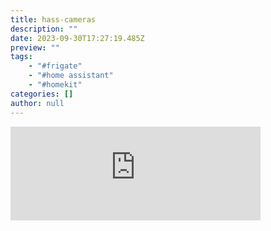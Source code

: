 ```yaml
---
title: hass-cameras
description: ""
date: 2023-09-30T17:27:19.485Z
preview: ""
tags:
    - "#frigate"
    - "#home assistant"
    - "#homekit"
categories: []
author: null
---
```

<iframe src="https://mastodontech.de/@larnius/111155313206743907/embed" class="mastodon-embed" style="max-width: 100%; border: 0" width="400" allowfullscreen="allowfullscreen"></iframe><script src="https://mastodontech.de/embed.js" async="async"></script>